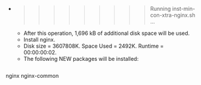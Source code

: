 * >>>>>>>>> Running inst-min-con-xtra-nginx.sh ...
  * After this operation, 1,696 kB of additional disk space will be used.
  * Install nginx.
  * Disk size = 3607808K. Space Used = 2492K. Runtime = 00:00:00:02.
  * The following NEW packages will be installed:
  ```bash
nginx nginx-common
  ```
